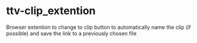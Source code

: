 # ttv-clip_extention
Browser extention to change to clip button to automatically name the clip (if possible) and save the link to a previously chosen file
